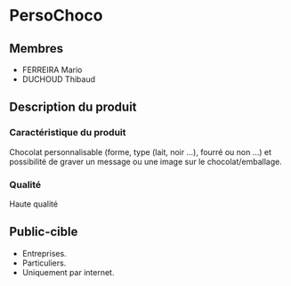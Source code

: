 # PersoChoco #

## Membres ##
- FERREIRA Mario
- DUCHOUD Thibaud

## Description du produit ##

### Caractéristique du produit ###
Chocolat personnalisable (forme, type (lait, noir ...), fourré ou non ...) et possibilité de graver un message ou une image sur le chocolat/emballage.

### Qualité  ###
Haute qualité

## Public-cible ##
- Entreprises.
- Particuliers.
- Uniquement par internet.

